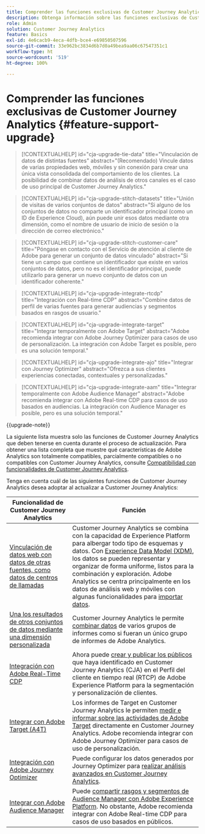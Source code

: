 ```yaml
---
title: Comprender las funciones exclusivas de Customer Journey Analytics
description: Obtenga información sobre las funciones exclusivas de Customer Journey Analytics
role: Admin
solution: Customer Journey Analytics
feature: Basics
exl-id: 4e6cacb9-4eca-4dfb-bce4-e69850507596
source-git-commit: 33e962bc3834d6b7d0a49bea9aa06c67547351c1
workflow-type: ht
source-wordcount: '519'
ht-degree: 100%

---
```


# Comprender las funciones exclusivas de Customer Journey Analytics {#feature-support-upgrade}

<!-- markdownlint-disable MD034 -->

>[!CONTEXTUALHELP]
>id="cja-upgrade-tie-data"
>title="Vinculación de datos de distintas fuentes"
>abstract="(Recomendado) Vincule datos de varias propiedades web, móviles y sin conexión para crear una única vista consolidada del comportamiento de los clientes. La posibilidad de combinar datos de análisis de otros canales es el caso de uso principal de Customer Journey Analytics."

<!-- markdownlint-enable MD034 -->

<!-- markdownlint-disable MD034 -->

>[!CONTEXTUALHELP]
>id="cja-upgrade-stitch-datasets"
>title="Unión de visitas de varios conjuntos de datos"
>abstract="Si alguno de los conjuntos de datos no comparte un identificador principal (como un ID de Experience Cloud), aún puede unir esos datos mediante otra dimensión, como el nombre de usuario de inicio de sesión o la dirección de correo electrónico."

<!-- markdownlint-enable MD034 -->

<!-- markdownlint-disable MD034 -->

>[!CONTEXTUALHELP]
>id="cja-upgrade-stitch-customer-care"
>title="Póngase en contacto con el Servicio de atención al cliente de Adobe para generar un conjunto de datos vinculado"
>abstract="Si tiene un campo que contiene un identificador que existe en varios conjuntos de datos, pero no es el identificador principal, puede utilizarlo para generar un nuevo conjunto de datos con un identificador coherente."

<!-- markdownlint-enable MD034 -->

<!-- markdownlint-disable MD034 -->

>[!CONTEXTUALHELP]
>id="cja-upgrade-integrate-rtcdp"
>title="Integración con Real-time CDP"
>abstract="Combine datos de perfil de varias fuentes para generar audiencias y segmentos basados en rasgos de usuario."

<!-- markdownlint-enable MD034 -->

<!-- markdownlint-disable MD034 -->

>[!CONTEXTUALHELP]
>id="cja-upgrade-integrate-target"
>title="Integrar temporalmente con Adobe Target"
>abstract="Adobe recomienda integrar con Adobe Journey Optimizer para casos de uso de personalización. La integración con Adobe Target es posible, pero es una solución temporal."

<!-- markdownlint-enable MD034 -->

<!-- markdownlint-disable MD034 -->

>[!CONTEXTUALHELP]
>id="cja-upgrade-integrate-ajo"
>title="Integrar con Journey Optimizer"
>abstract="Ofrezca a sus clientes experiencias conectadas, contextuales y personalizadas."

<!-- markdownlint-enable MD034 -->

<!-- markdownlint-disable MD034 -->

>[!CONTEXTUALHELP]
>id="cja-upgrade-integrate-aam"
>title="Integrar temporalmente con Adobe Audience Manager"
>abstract="Adobe recomienda integrar con Adobe Real-time CDP para casos de uso basados en audiencias. La integración con Audience Manager es posible, pero es una solución temporal."

<!-- markdownlint-enable MD034 -->

{{upgrade-note}}

La siguiente lista muestra solo las funciones de Customer Journey Analytics que deben tenerse en cuenta durante el proceso de actualización. Para obtener una lista completa que muestre qué características de Adobe Analytics son totalmente compatibles, parcialmente compatibles o no compatibles con Customer Journey Analytics, consulte [Compatibilidad con funcionalidades de Customer Journey Analytics](/help/getting-started/aa-vs-cja/cja-aa.md).

Tenga en cuenta cuál de las siguientes funciones de Customer Journey Analytics desea adoptar al actualizar a Customer Journey Analytics:

| Funcionalidad de Customer Journey Analytics | Función |
|---------|----------|
| [Vinculación de datos web con datos de otras fuentes, como datos de centros de llamadas](https://experienceleague.adobe.com/en/docs/analytics-platform/using/cja-usecases/cross-channel/cross-channel) | Customer Journey Analytics se combina con la capacidad de Experience Platform para albergar todo tipo de esquemas y datos. Con [Experience Data Model (XDM)](https://experienceleague.adobe.com/docs/experience-platform/xdm/home.html?lang=es), los datos se pueden representar y organizar de forma uniforme, listos para la combinación y exploración. Adobe Analytics se centra principalmente en los datos de análisis web y móviles con algunas funcionalidades para [importar datos](https://experienceleague.adobe.com/docs/analytics/import/home.html?lang=es). |
| [Una los resultados de otros conjuntos de datos mediante una dimensión personalizada](https://experienceleague.adobe.com/en/docs/analytics-platform/using/stitching/overview) | Customer Journey Analytics le permite [combinar datos](/help/connections/combined-dataset.md) de varios grupos de informes como si fueran un único grupo de informes de Adobe Analytics. |
| [Integración con Adobe Real-Time CDP](/help/components/audiences/audiences-overview.md) | Ahora puede [crear y publicar los públicos](/help/components/audiences/audiences-overview.md) que haya identificado en Customer Journey Analytics (CJA) en el Perfil del cliente en tiempo real (RTCP) de Adobe Experience Platform para la segmentación y personalización de clientes.  |
| [Integrar con Adobe Target (A4T)](/help/integrations/at.md) | Los informes de Target en Customer Journey Analytics le permiten [medir e informar sobre las actividades de Adobe Target](/help/integrations/at.md) directamente en Customer Journey Analytics. Adobe recomienda integrar con Adobe Journey Optimizer para casos de uso de personalización.  |
| [Integración con Adobe Journey Optimizer](/help/integrations/ajo.md) | Puede configurar los datos generados por Journey Optimizer para [realizar análisis avanzados en Customer Journey Analytics](/help/integrations/ajo.md).  |
| [Integrar con Adobe Audience Manager](https://experienceleague.adobe.com/es/docs/audience-manager/user-guide/implementation-integration-guides/integration-experience-platform/aam-aep-audience-sharing) | Puede [compartir rasgos y segmentos de Audience Manager con Adobe Experience Platform](https://experienceleague.adobe.com/es/docs/audience-manager/user-guide/implementation-integration-guides/integration-experience-platform/aam-aep-audience-sharing). No obstante, Adobe recomienda integrar con Adobe Real-time CDP para casos de uso basados en públicos.  |
